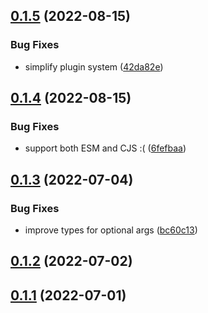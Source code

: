 

## [0.1.5](https://github.com/sidwebworks/coot/compare/0.1.4...0.1.5) (2022-08-15)


### Bug Fixes

* simplify plugin system ([42da82e](https://github.com/sidwebworks/coot/commit/42da82e83354a647d706a0dadaed99cd49a684ec))

## [0.1.4](https://github.com/sidwebworks/coot/compare/0.1.3...0.1.4) (2022-08-15)


### Bug Fixes

* support both ESM and CJS :( ([6fefbaa](https://github.com/sidwebworks/coot/commit/6fefbaae9cc7ce8349ca8bb040125e00559781cb))

## [0.1.3](https://github.com/sidwebworks/coot/compare/0.1.2...0.1.3) (2022-07-04)


### Bug Fixes

* improve types for optional args ([bc60c13](https://github.com/sidwebworks/coot/commit/bc60c1334c8b15b0c20361746e5fc3c433698754))

## [0.1.2](https://github.com/sidwebworks/coot/compare/0.1.1...0.1.2) (2022-07-02)

## [0.1.1](https://github.com/sidwebworks/coot/compare/0.1.0...0.1.1) (2022-07-01)